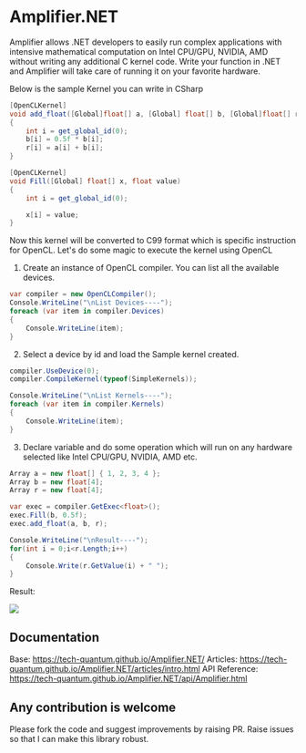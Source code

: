 # Amplifier.NET
Amplifier allows .NET developers to easily run complex applications with intensive mathematical computation on Intel CPU/GPU, NVIDIA, AMD without writing any additional C kernel code. Write your function in .NET and Amplifier will take care of running it on your favorite hardware.

Below is the sample Kernel you can write in CSharp

```csharp
[OpenCLKernel]
void add_float([Global]float[] a, [Global] float[] b, [Global]float[] r)
{
    int i = get_global_id(0);
    b[i] = 0.5f * b[i];
    r[i] = a[i] + b[i];
}

[OpenCLKernel]
void Fill([Global] float[] x, float value)
{
    int i = get_global_id(0);

    x[i] = value;
}
```

Now this kernel will be converted to C99 format which is specific instruction for OpenCL. Let's do some magic to execute the kernel using OpenCL

1. Create an instance of OpenCL compiler. You can list all the available devices.
```csharp
var compiler = new OpenCLCompiler();
Console.WriteLine("\nList Devices----");
foreach (var item in compiler.Devices)
{
    Console.WriteLine(item);
}
```

2. Select a device by id and load the Sample kernel created.
```csharp
compiler.UseDevice(0);
compiler.CompileKernel(typeof(SimpleKernels));

Console.WriteLine("\nList Kernels----");
foreach (var item in compiler.Kernels)
{
    Console.WriteLine(item);
}
```

3. Declare variable and do some operation which will run on any hardware selected like Intel CPU/GPU, NVIDIA, AMD etc.
```csharp
Array a = new float[] { 1, 2, 3, 4 };
Array b = new float[4];
Array r = new float[4];

var exec = compiler.GetExec<float>();
exec.Fill(b, 0.5f);
exec.add_float(a, b, r);

Console.WriteLine("\nResult----");
for(int i = 0;i<r.Length;i++)
{
    Console.Write(r.GetValue(i) + " ");
}
```

Result:

![](https://i.ibb.co/5KgvH3D/amplifier-sample.jpg)


## Documentation
Base: https://tech-quantum.github.io/Amplifier.NET/
Articles: https://tech-quantum.github.io/Amplifier.NET/articles/intro.html
API Reference: https://tech-quantum.github.io/Amplifier.NET/api/Amplifier.html

## Any contribution is welcome
Please fork the code and suggest improvements by raising PR. Raise issues so that I can make this library robust. 
